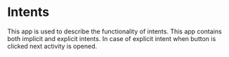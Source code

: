 # Intents
This app is used to describe the functionality of intents.
This app contains both implicit and explicit intents.
In case of explicit intent when button is clicked next activity is opened.
